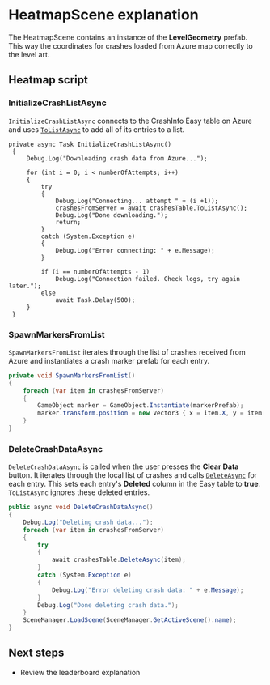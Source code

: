 # HeatmapScene explanation

The HeatmapScene contains an instance of the **LevelGeometry** prefab. This way the coordinates for crashes loaded from Azure map correctly to the level art.

## Heatmap script

### InitializeCrashListAsync
`InitializeCrashListAsync` connects to the CrashInfo Easy table on Azure and uses <a href="https://msdn.microsoft.com/en-us/library/azure/jj554274(v=azure.10).aspx">`ToListAsync`</a> to add all of its entries to a list.

```
private async Task InitializeCrashListAsync()
 {
     Debug.Log("Downloading crash data from Azure...");

     for (int i = 0; i < numberOfAttempts; i++)
     {
         try
         {
             Debug.Log("Connecting... attempt " + (i +1));
             crashesFromServer = await crashesTable.ToListAsync();
             Debug.Log("Done downloading.");
             return;
         }
         catch (System.Exception e)
         {
             Debug.Log("Error connecting: " + e.Message);
         }

         if (i == numberOfAttempts - 1)
             Debug.Log("Connection failed. Check logs, try again later.");
         else
             await Task.Delay(500);
     }
 }
```

### SpawnMarkersFromList
`SpawnMarkersFromList` iterates through the list of crashes received from Azure and instantiates a crash marker prefab for each entry.

```csharp
private void SpawnMarkersFromList()
{
    foreach (var item in crashesFromServer)
    {
        GameObject marker = GameObject.Instantiate(markerPrefab);
        marker.transform.position = new Vector3 { x = item.X, y = item.Y, z = item.Z };
    }
}
```

### DeleteCrashDataAsync

`DeleteCrashDataAsync` is called when the user presses the **Clear Data** button. It iterates through the local list of crashes and calls <a href="https://msdn.microsoft.com/en-us/library/azure/jj554258(v=azure.10).aspx">`DeleteAsync`</a> for each entry. This sets each entry's **Deleted** column in the Easy table to **true**. `ToListAsync` ignores these deleted entries.

```csharp
public async void DeleteCrashDataAsync()
{
    Debug.Log("Deleting crash data...");
    foreach (var item in crashesFromServer)
    {
        try
        {
            await crashesTable.DeleteAsync(item);
        }
        catch (System.Exception e)
        {
            Debug.Log("Error deleting crash data: " + e.Message);
        }
        Debug.Log("Done deleting crash data.");
    }
    SceneManager.LoadScene(SceneManager.GetActiveScene().name);
}
```

## Next steps

* Review the leaderboard explanation
